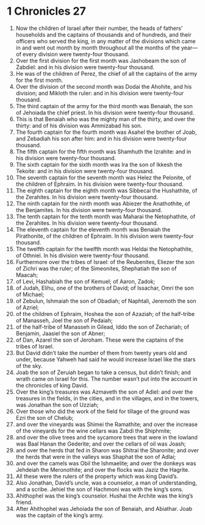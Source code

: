 ﻿
# 1 Chronicles 27
1. Now the children of Israel after their number, the heads of fathers’ households and the captains of thousands and of hundreds, and their officers who served the king, in any matter of the divisions which came in and went out month by month throughout all the months of the year—of every division were twenty-four thousand. 
2. Over the first division for the first month was Jashobeam the son of Zabdiel: and in his division were twenty-four thousand. 
3. He was of the children of Perez, the chief of all the captains of the army for the first month. 
4. Over the division of the second month was Dodai the Ahohite, and his division; and Mikloth the ruler: and in his division were twenty-four thousand. 
5. The third captain of the army for the third month was Benaiah, the son of Jehoiada the chief priest. In his division were twenty-four thousand. 
6. This is that Benaiah who was the mighty man of the thirty, and over the thirty: and of his division was Ammizabad his son. 
7. The fourth captain for the fourth month was Asahel the brother of Joab, and Zebadiah his son after him: and in his division were twenty-four thousand. 
8. The fifth captain for the fifth month was Shamhuth the Izrahite: and in his division were twenty-four thousand. 
9. The sixth captain for the sixth month was Ira the son of Ikkesh the Tekoite: and in his division were twenty-four thousand. 
10. The seventh captain for the seventh month was Helez the Pelonite, of the children of Ephraim. In his division were twenty-four thousand. 
11. The eighth captain for the eighth month was Sibbecai the Hushathite, of the Zerahites. In his division were twenty-four thousand. 
12. The ninth captain for the ninth month was Abiezer the Anathothite, of the Benjamites. In his division were twenty-four thousand. 
13. The tenth captain for the tenth month was Maharai the Netophathite, of the Zerahites. In his division were twenty-four thousand. 
14. The eleventh captain for the eleventh month was Benaiah the Pirathonite, of the children of Ephraim. In his division were twenty-four thousand. 
15. The twelfth captain for the twelfth month was Heldai the Netophathite, of Othniel. In his division were twenty-four thousand. 
16. Furthermore over the tribes of Israel: of the Reubenites, Eliezer the son of Zichri was the ruler; of the Simeonites, Shephatiah the son of Maacah; 
17. of Levi, Hashabiah the son of Kemuel; of Aaron, Zadok; 
18. of Judah, Elihu, one of the brothers of David; of Issachar, Omri the son of Michael; 
19. of Zebulun, Ishmaiah the son of Obadiah; of Naphtali, Jeremoth the son of Azriel; 
20. of the children of Ephraim, Hoshea the son of Azaziah; of the half-tribe of Manasseh, Joel the son of Pedaiah; 
21. of the half-tribe of Manasseh in Gilead, Iddo the son of Zechariah; of Benjamin, Jaasiel the son of Abner; 
22. of Dan, Azarel the son of Jeroham. These were the captains of the tribes of Israel. 
23. But David didn’t take the number of them from twenty years old and under, because Yahweh had said he would increase Israel like the stars of the sky. 
24. Joab the son of Zeruiah began to take a census, but didn’t finish; and wrath came on Israel for this. The number wasn’t put into the account in the chronicles of king David. 
25. Over the king’s treasures was Azmaveth the son of Adiel: and over the treasures in the fields, in the cities, and in the villages, and in the towers, was Jonathan the son of Uzziah; 
26. Over those who did the work of the field for tillage of the ground was Ezri the son of Chelub; 
27. and over the vineyards was Shimei the Ramathite; and over the increase of the vineyards for the wine cellars was Zabdi the Shiphmite; 
28. and over the olive trees and the sycamore trees that were in the lowland was Baal Hanan the Gederite; and over the cellars of oil was Joash; 
29. and over the herds that fed in Sharon was Shitrai the Sharonite; and over the herds that were in the valleys was Shaphat the son of Adlai; 
30. and over the camels was Obil the Ishmaelite; and over the donkeys was Jehdeiah the Meronothite; and over the flocks was Jaziz the Hagrite. 
31. All these were the rulers of the property which was king David’s. 
32. Also Jonathan, David’s uncle, was a counselor, a man of understanding, and a scribe. Jehiel the son of Hachmoni was with the king’s sons. 
33. Ahithophel was the king’s counselor. Hushai the Archite was the king’s friend. 
34. After Ahithophel was Jehoiada the son of Benaiah, and Abiathar. Joab was the captain of the king’s army. 
